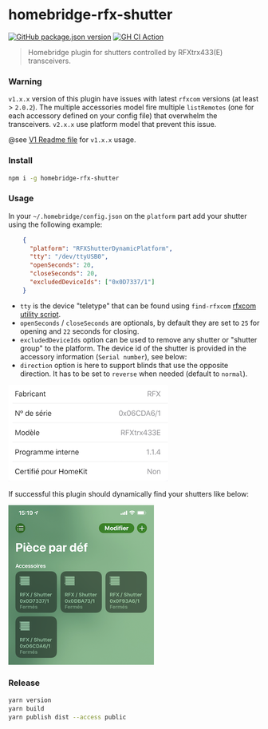 # homebridge-rfx-shutter

[![GitHub package.json version](https://img.shields.io/github/package-json/v/howm/homebridge-rfx-shutter)](https://www.npmjs.com/package/homebridge-rfx-shutter)
[![GH CI Action](https://github.com/howm/homebridge-rfx-shutter/workflows/CI/badge.svg)](https://github.com/howm/homebridge-rfx-shutter/actions?query=workflow:CI)

> Homebridge plugin for shutters controlled by RFXtrx433(E) transceivers.

### Warning

`v1.x.x` version of this plugin have issues with latest `rfxcom` versions (at least > `2.0.2`). The multiple accessories model fire multiple `listRemotes` (one for each accessory defined on your config file) that overwhelm the transceivers. `v2.x.x` use platform model that prevent this issue.

@see [V1 Readme file](V1_README.md) for `v1.x.x` usage.

### Install

```bash
npm i -g homebridge-rfx-shutter
```

### Usage

In your `~/.homebridge/config.json` on the `platform` part add your shutter using the following example:

```json
    {
      "platform": "RFXShutterDynamicPlatform",
      "tty": "/dev/ttyUSB0",
      "openSeconds": 20,
      "closeSeconds": 20,
      "excludedDeviceIds": ["0x0D7337/1"]
    }
```

- `tty` is the device "teletype" that can be found using `find-rfxcom` [rfxcom utility script](https://github.com/rfxcom/node-rfxcom#utility-scripts).
- `openSeconds` / `closeSeconds` are optionals, by default they are set to `25` for opening and `22` seconds for closing.
- `excludedDeviceIds` option can be used to remove any shutter or "shutter group" to the platform. The device id of the shutter is provided in the accessory information (`Serial number`), see below:
- `direction` option is here to support blinds that use the opposite direction. It has to be set to `reverse` when needed (default to `normal`).

![Accessory Information](images/accessory-information.png)

If successful this plugin should dynamically find your shutters like below:

![Accessory Information](images/accessory-detected.png)

### Release

```bash
yarn version
yarn build
yarn publish dist --access public
```
